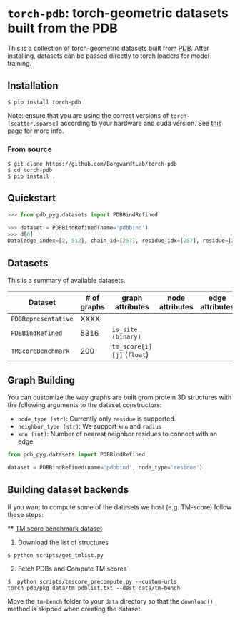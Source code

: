 # `torch-pdb`: torch-geometric datasets built from the PDB

This is a collection of torch-geometric datasets built from [PDB](https://www.rcsb.org/). 
After installing, datasets can be passed directly to torch loaders for model training.


## Installation


```
$ pip install torch-pdb
```

Note: ensure that you are using the correct versions of `torch-[scatter,sparse]` according to your hardware and cuda version. See [this](https://pytorch-geometric.readthedocs.io/en/latest/notes/installation.html#installation-via-pip-wheels) page for more info.
		

### From source

```
$ git clone https://github.com/BorgwardtLab/torch-pdb
$ cd torch-pdb
$ pip install .
```

## Quickstart


```python
>>> from pdb_pyg.datasets import PDBBindRefined

>>> dataset = PDBBindRefined(name='pdbbind')
>>> d[0]
Data(edge_index=[2, 512], chain_id=[257], residue_idx=[257], residue=[257], residue_name=[257], residue_number=[257], residue_position=[257], coord=[257, 3], aa_idx=[257, 553], bond_type=[512], num_nodes=257, datapath='/tmp/var/test/raw/6ugp/6ugp_protein.pdb', name='6ugp')
```

## Datasets

This is a summary of available datasets.


| Dataset | # of graphs | graph attributes | node attributes | edge attributes |
|---------|-------------|------------------|-----------------|-----------------|
| `PDBRepresentative`         |  XXXX           |                  |                 |                 |
| `PDBBindRefined`         |  5316           |     `is_site (binary)`             |                 |                 |
| `TMScoreBenchmark`         |  200 |     `tm_score[i][j]` (`float`)             |                 |                 |

## Graph Building

You can customize the way graphs are built grom protein 3D structures with the following arguments to the dataset constructors:


*  `node_type (str)`: Currently only `residue` is supported. 
*  `neighbor_type (str)`: We support `knn` and `radius`
*  `knn (int)`: Number of nearest neighbor residues to connect with an edge.


```python
from pdb_pyg.datasets import PDBBindRefined

dataset = PDBBindRefined(name='pdbbind', node_type='residue')
```

## Building dataset backends

If you want to compute some of the datasets we host (e.g. TM-score) follow these steps:

** [TM score benchmark dataset](https://zhanggroup.org/TM-align/benchmark/)

1. Download the list of structures

```
$ python scripts/get_tmlist.py
```

2. Fetch PDBs and Compute TM scores

```
$  python scripts/tmscore_precompute.py --custom-urls torch_pdb/pkg_data/tm_pdblist.txt --dest data/tm-bench 
```

Move the `tm-bench` folder to your `data` directory so that the `download()` method is skipped when creating the dataset.
